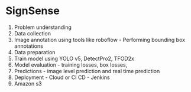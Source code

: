 # SignSense

1) Problem understanding
2) Data collection
3) Image annotation using tools like roboflow - Performing bounding box annotations
4) Data preparation
5) Train model using YOLO v5, DetectPro2, TFOD2x
6) Model evaluation - training losses, box losses,
7) Predictions - image level prediction and real time prediction
8) Deployment - Cloud or CI CD - Jenkins
9) Amazon s3

